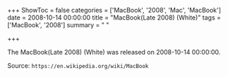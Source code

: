 +++
ShowToc = false
categories = ['MacBook', '2008', 'Mac', 'MacBook']
date = 2008-10-14 00:00:00
title = "MacBook(Late 2008) (White)"
tags = ['MacBook', '2008']
summary = " "

+++

The MacBook(Late 2008) (White) was released on 2008-10-14 00:00:00.

Source: `https://en.wikipedia.org/wiki/MacBook`
